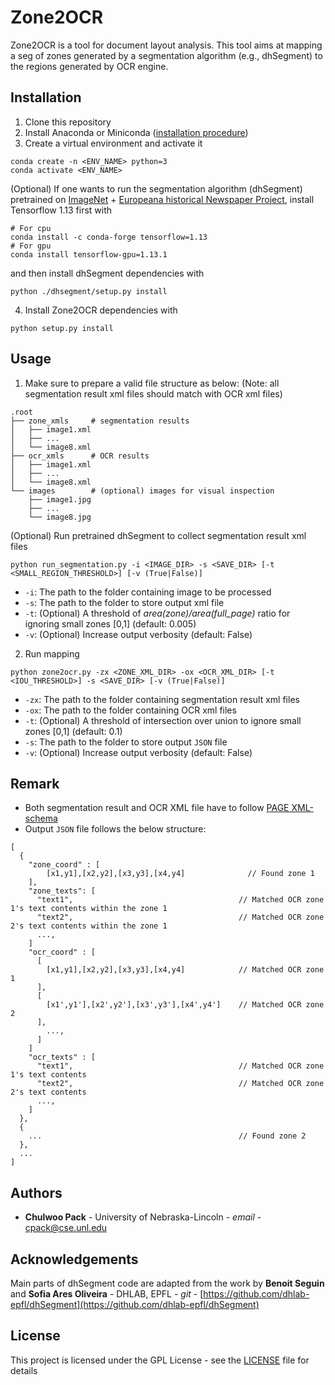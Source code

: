 
# Zone2OCR
Zone2OCR is a tool for document layout analysis. This tool aims at mapping a seg of zones generated by a segmentation algorithm (e.g., dhSegment) to the regions generated by OCR engine.


## Installation
1. Clone this repository
2. Install Anaconda or Miniconda ([installation procedure](https://docs.anaconda.com/anaconda/install/]))
3. Create a virtual environment and activate it
```
conda create -n <ENV_NAME> python=3
conda activate <ENV_NAME>
```

(Optional) If one wants to run the segmentation algorithm (dhSegment) pretrained on [ImageNet]([http://www.image-net.org/](http://www.image-net.org/)) + [Europeana historical Newspaper Project]([https://www.primaresearch.org/datasets/ENP](https://www.primaresearch.org/datasets/ENP)), install Tensorflow 1.13 first with
```
# For cpu
conda install -c conda-forge tensorflow=1.13
# For gpu
conda install tensorflow-gpu=1.13.1
```
and then install dhSegment dependencies with
```
python ./dhsegment/setup.py install
```

4. Install Zone2OCR dependencies with
```
python setup.py install
```

## Usage
1. Make sure to prepare a valid file structure as below: 
(Note: all segmentation result xml files should match with OCR xml files)
```
.root
├── zone_xmls     # segmentation results
│   ├── image1.xml  
│   ├── ...
│   └── image8.xml
├── ocr_xmls      # OCR results
│   ├── image1.xml  
│   ├── ...
│   └── image8.xml
└── images        # (optional) images for visual inspection
    ├── image1.jpg  
    ├── ...
    └── image8.jpg
```
(Optional) Run pretrained dhSegment to collect segmentation result xml files
```
python run_segmentation.py -i <IMAGE_DIR> -s <SAVE_DIR> [-t <SMALL_REGION_THRESHOLD>] [-v (True|False)]
```
* `-i`: The path to the folder containing image to be processed
* `-s`: The path to the folder to store output xml file
* `-t`: (Optional) A threshold of *area(zone)/area(full_page)* ratio for ignoring small zones [0,1] (default: 0.005)
* `-v`: (Optional) Increase output verbosity (default: False) 

2. Run mapping
```
python zone2ocr.py -zx <ZONE_XML_DIR> -ox <OCR_XML_DIR> [-t <IOU_THRESHOLD>] -s <SAVE_DIR> [-v (True|False)]
```
* `-zx`: The path to the folder containing segmentation result xml files
* `-ox`: The path to the folder containing OCR xml files
* `-t`: (Optional) A threshold of intersection over union to ignore small zones [0,1] (default: 0.1)
* `-s`: The path to the folder to store output `JSON` file
* `-v`: (Optional) Increase output verbosity (default: False) 

## Remark
* Both segmentation result and OCR XML file have to follow [PAGE XML-schema](https://www.primaresearch.org/tools/PAGELibraries)
* Output `JSON` file follows the below structure:
```
[
  {
    "zone_coord" : [
    	[x1,y1],[x2,y2],[x3,y3],[x4,y4]              // Found zone 1
    ],
    "zone_texts": [                               
      "text1",                                     // Matched OCR zone 1's text contents within the zone 1
      "text2",                                     // Matched OCR zone 2's text contents within the zone 1
      ...,
    ]
    "ocr_coord" : [
      [
        [x1,y1],[x2,y2],[x3,y3],[x4,y4]            // Matched OCR zone 1
      ],
      [
        [x1',y1'],[x2',y2'],[x3',y3'],[x4',y4']    // Matched OCR zone 2
      ],
        ...,
      ]
    ]
    "ocr_texts" : [
      "text1",                                     // Matched OCR zone 1's text contents
      "text2",                                     // Matched OCR zone 2's text contents
      ...,
    ]
  },
  {
    ...                                            // Found zone 2
  },
  ...
]
```

## Authors
- **Chulwoo Pack** - University of Nebraska-Lincoln - _email_ - [cpack@cse.unl.edu](mailto:cpack@cse.unl.edu)

## Acknowledgements
Main parts of dhSegment code are adapted from the work by
**Benoit Seguin** and **Sofia Ares Oliveira** - DHLAB, EPFL - _git_ - [https://github.com/dhlab-epfl/dhSegment](https://github.com/dhlab-epfl/dhSegment)

## License
This project is licensed under the GPL License - see the [LICENSE](/LICENSE) file for details